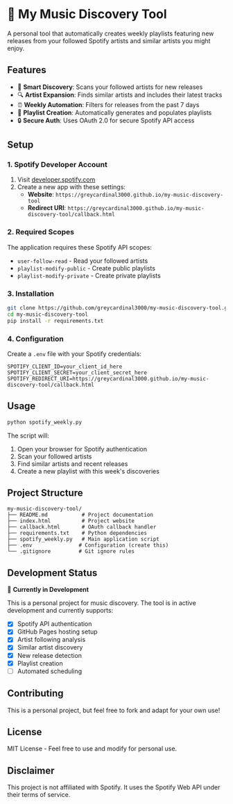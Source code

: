 # 🎵 My Music Discovery Tool

A personal tool that automatically creates weekly playlists featuring new releases from your followed Spotify artists and similar artists you might enjoy.

## Features

- 🎯 **Smart Discovery**: Scans your followed artists for new releases
- 🔍 **Artist Expansion**: Finds similar artists and includes their latest tracks  
- ⏰ **Weekly Automation**: Filters for releases from the past 7 days
- 🎵 **Playlist Creation**: Automatically generates and populates playlists
- 🔒 **Secure Auth**: Uses OAuth 2.0 for secure Spotify API access

## Setup

### 1. Spotify Developer Account
1. Visit [developer.spotify.com](https://developer.spotify.com)
2. Create a new app with these settings:
   - **Website**: `https://greycardinal3000.github.io/my-music-discovery-tool`
   - **Redirect URI**: `https://greycardinal3000.github.io/my-music-discovery-tool/callback.html`

### 2. Required Scopes
The application requires these Spotify API scopes:
- `user-follow-read` - Read your followed artists
- `playlist-modify-public` - Create public playlists
- `playlist-modify-private` - Create private playlists

### 3. Installation
```bash
git clone https://github.com/greycardinal3000/my-music-discovery-tool.git
cd my-music-discovery-tool
pip install -r requirements.txt
```

### 4. Configuration
Create a `.env` file with your Spotify credentials:
```
SPOTIFY_CLIENT_ID=your_client_id_here
SPOTIFY_CLIENT_SECRET=your_client_secret_here
SPOTIFY_REDIRECT_URI=https://greycardinal3000.github.io/my-music-discovery-tool/callback.html
```

## Usage

```bash
python spotify_weekly.py
```

The script will:
1. Open your browser for Spotify authentication
2. Scan your followed artists
3. Find similar artists and recent releases
4. Create a new playlist with this week's discoveries

## Project Structure

```
my-music-discovery-tool/
├── README.md           # Project documentation
├── index.html          # Project website
├── callback.html       # OAuth callback handler
├── requirements.txt    # Python dependencies
├── spotify_weekly.py   # Main application script
├── .env               # Configuration (create this)
└── .gitignore         # Git ignore rules
```

## Development Status

🚧 **Currently in Development**

This is a personal project for music discovery. The tool is in active development and currently supports:
- [x] Spotify API authentication
- [x] GitHub Pages hosting setup
- [x] Artist following analysis
- [x] Similar artist discovery
- [x] New release detection
- [x] Playlist creation
- [ ] Automated scheduling

## Contributing

This is a personal project, but feel free to fork and adapt for your own use!

## License

MIT License - Feel free to use and modify for personal use.

## Disclaimer

This project is not affiliated with Spotify. It uses the Spotify Web API under their terms of service.
